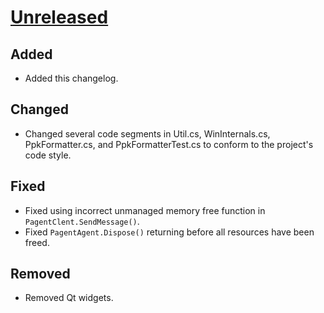 
<!-- Refer to https://keepachangelog.com/en/1.0.0/ for guidance -->

# [Unreleased]

## Added
- Added this changelog.

## Changed
- Changed several code segments in Util.cs, WinInternals.cs, PpkFormatter.cs, and PpkFormatterTest.cs to conform to the project's code style.

## Fixed
- Fixed using incorrect unmanaged memory free function in `PagentClent.SendMessage()`.
- Fixed `PagentAgent.Dispose()` returning before all resources have been freed.

## Removed
- Removed Qt widgets.

[Unreleased]: https://github.com/dlech/SshAgentLib/compare/v1.9.4...HEAD
